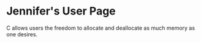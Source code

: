 # Jennifer's User Page
C allows users the freedom to allocate and deallocate as much memory as one desires.